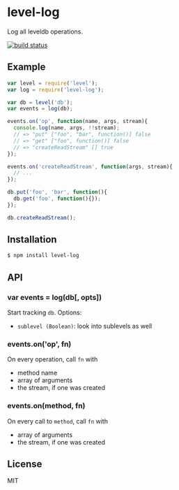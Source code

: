 
# level-log

  Log all leveldb operations.

  [![build status](https://secure.travis-ci.org/micnews/level-log.svg)](http://travis-ci.org/micnews/level-log)

## Example

```js
var level = require('level');
var log = require('level-log');

var db = level('db');
var events = log(db);

events.on('op', function(name, args, stream){
  console.log(name, args, !!stream);
  // => "put" ["foo", "bar", function()] false
  // => "get" ["foo", function()] false
  // => "createReadStream" [] true
});

events.on('createReadStream', function(args, stream){
  // ...
});

db.put('foo', 'bar', function(){
  db.get('foo', function(){});
});

db.createReadStream();
```

## Installation

```bash
$ npm install level-log
```

## API

### var events = log(db[, opts])

  Start tracking `db`. Options:

  - `sublevel (Boolean)`: look into sublevels as well

### events.on('op', fn)

  On every operation, call `fn` with

  - method name
  - array of arguments
  - the stream, if one was created

### events.on(method, fn)

  On every call to `method`, call `fn` with

  - array of arguments
  - the stream, if one was created

## License

  MIT
